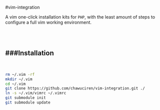 #vim-integration

A vim one-click installation kits for `PHP`, with the least amount of steps to configure a full vim working environment.

<br><br>

###Installation
---

<br>

```bash
rm ~/.vim -rf
mkdir ~/.vim
cd ~/.vim
git clone https://github.com/chawuciren/vim-integration.git ./
ln -s ~/.vim/vimrc ~/.vimrc
git submodule init
git submodule update
```
